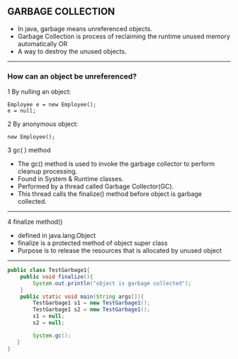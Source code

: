## GARBAGE COLLECTION
- In java, garbage means unreferenced objects.
- Garbage Collection is process of reclaiming the runtime unused memory automatically OR 
- A way to destroy the unused objects.

---

### How can an object be unreferenced?

1 By nulling an object:
        
    Employee e = new Employee();  
    e = null;  

2 By anonymous object:

    new Employee();  

3 gc( ) method
- The gc() method is used to invoke the garbage
collector to perform cleanup processing.
- Found in System & Runtime classes.
- Performed by a thread called Garbage Collector(GC).
- This thread calls the finalize() method before object is garbage collected.

---

4 finalize method()

- defined in java.lang.Object
- finalize is a protected method of object super class
- Purpose is to release the resources that is allocated by unused object
---

```JAVA
public class TestGarbage1{  
    public void finalize(){
        System.out.println("object is garbage collected");
    }  
    public static void main(String args[]){  
        TestGarbage1 s1 = new TestGarbage1();  
        TestGarbage1 s2 = new TestGarbage1();  
        s1 = null;  
        s2 = null;  

        System.gc();  
   } 
}  
```

